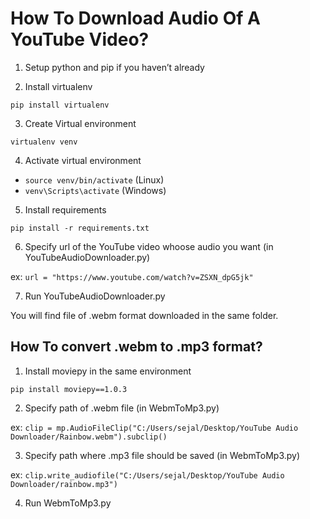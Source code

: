 # How To Download Audio Of A YouTube Video?

1. Setup python and pip if you haven’t already

2. Install virtualenv

`pip install virtualenv`

3. Create Virtual environment

`virtualenv venv`

4. Activate virtual environment

- `source venv/bin/activate` (Linux)
- `venv\Scripts\activate` (Windows)

5. Install requirements

`pip install -r requirements.txt`

6. Specify url of the YouTube video whoose audio you want (in YouTubeAudioDownloader.py)

ex: `url = "https://www.youtube.com/watch?v=ZSXN_dpG5jk"`

7. Run YouTubeAudioDownloader.py

You will find file of .webm format downloaded in the same folder.

## How To convert .webm to .mp3 format?

1. Install moviepy in the same environment

`pip install moviepy==1.0.3`

2. Specify path of .webm file (in WebmToMp3.py)

ex: `clip = mp.AudioFileClip("C:/Users/sejal/Desktop/YouTube Audio Downloader/Rainbow.webm").subclip()`

3. Specify path where .mp3 file should be saved (in WebmToMp3.py)

ex: `clip.write_audiofile("C:/Users/sejal/Desktop/YouTube Audio Downloader/rainbow.mp3")`

4. Run WebmToMp3.py


